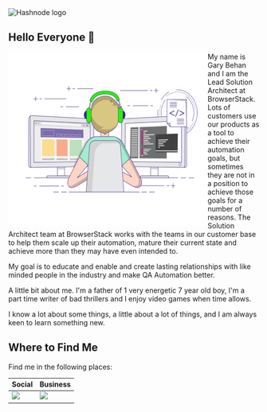 <picture>
  <source media="(prefers-color-scheme: dark)" srcset="https://i.imgur.com/K6lQ71g.png">
  <img alt="Hashnode logo" src="https://i.imgur.com/ylBzP5K.png" width="1000" height="200">
</picture>

## Hello Everyone 👋

<img align="left" width="400" height="350" src="https://raw.githubusercontent.com/devSouvik/devSouvik/master/gif3.gif">

My name is Gary Behan and I am the Lead Solution Architect at BrowserStack. Lots of customers use our products as a tool to achieve their automation goals, but sometimes they are not in a position to achieve those goals for a number of reasons. The Solution Architect team at BrowserStack works with the teams in our customer base to help them scale up their automation, mature their current state and achieve more than they may have even intended to.

My goal is to educate and enable and create lasting relationships with like minded people in the industry and make QA Automation better.

A little bit about me. I'm a father of 1 very energetic 7 year old boy, I'm a part time writer of bad thrillers and I enjoy video games when time allows.

I know a lot about some things, a little about a lot of things, and I am always keen to learn something new. 



## Where to Find Me 

Find me in the following places:

| Social  | Business |
| ------------- | ------------- |
| <a href="https://www.discord.com/users/1085155718115643402"><img src="https://img.shields.io/badge/Discord-%235865F2.svg?style=for-the-badge&logo=discord&logoColor=white"></img></a>  | <a href="https://www.linkedin.com/in/gbehan/"><img src="https://img.shields.io/badge/linkedin-%230077B5.svg?style=for-the-badge&logo=linkedin&logoColor=white"></img></a>  |




<!---
garyb-bs/garyb-bs is a ✨ special ✨ repository because its `README.md` (this file) appears on your GitHub profile.
You can click the Preview link to take a look at your changes.
--->
